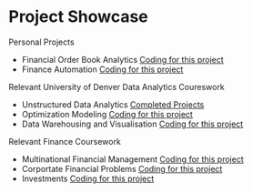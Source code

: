 # Project Showcase

Personal Projects
- Financial Order Book Analytics [Coding for this project](TBA)
- Finance Automation [Coding for this project](TBA)


Relevant University of Denver Data Analytics Coureswork
- Unstructured Data Analytics [Completed Projects](https://github.com/EvanElzenberger/UnstructuredDataAnalytics/blob/main/README.md)
- Optimization Modeling [Coding for this project](TBA)
- Data Warehousing and Visualisation [Coding for this project](TBA)


Relevant Finance Coursework 
- Multinational Financial Management [Coding for this project](TBA)
- Corportate Financial Problems [Coding for this project](TBA)
- Investments [Coding for this project](TBA)
